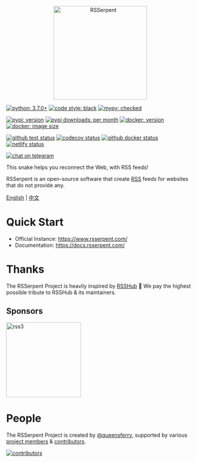 <p align="center">
<img alt="RSSerpent" src="https://i.loli.net/2021/07/31/14nQw2XRFCPuLDN.png" width="250" />
</p>

[![python: 3.7.0+](https://img.shields.io/badge/python->=3.7.0-blue.svg)](https://www.python.org/downloads/)
[![code style: black](https://img.shields.io/badge/code%20style-black-000000.svg)](https://github.com/psf/black)
[![mypy: checked](https://img.shields.io/badge/mypy-checked-blue.svg)](https://github.com/python/mypy)

[![pypi: version](https://img.shields.io/pypi/v/rsserpent)](https://pypi.org/project/rsserpent/)
[![pypi downloads: per month](https://img.shields.io/pypi/dm/rsserpent)](https://pypi.org/project/rsserpent/)
[![docker: version](https://img.shields.io/docker/v/queensferry/rsserpent/latest?label=docker&sort=semver)](https://hub.docker.com/r/queensferry/rsserpent)
[![docker: image size](https://img.shields.io/docker/image-size/queensferry/rsserpent/master)](https://hub.docker.com/r/queensferry/rsserpent)

[![github test status](https://img.shields.io/github/workflow/status/RSSerpent/RSSerpent/Test?label=test&logo=github&message=passed)](https://github.com/RSSerpent/RSSerpent/actions/workflows/test.yaml)
[![codecov status](https://codecov.io/gh/RSSerpent/RSSerpent/branch/master/graph/badge.svg?token=FQZ5OWOQRO)](https://codecov.io/gh/RSSerpent/RSSerpent)
[![github docker status](https://img.shields.io/github/workflow/status/RSSerpent/RSSerpent/Build%20Docker%20Image?label=docker&logo=docker)](https://github.com/RSSerpent/RSSerpent/actions/workflows/docker.yaml)
[![netlify status](https://img.shields.io/netlify/8fc96574-bda5-4f06-9188-3673818b3eb5?label=docs&logo=netlify)](https://app.netlify.com/sites/rsserpent/deploys)

[![chat on telegram](https://img.shields.io/badge/chat%20on-telegram-blue.svg)](https://t.me/rsserpent)

This snake helps you reconnect the Web, with RSS feeds!

RSSerpent is an open-source software that create [RSS](https://en.wikipedia.org/wiki/RSS) feeds for websites that do not provide any.

[English](https://github.com/RSSerpent/RSSerpent/blob/master/README.md) | [中文](https://github.com/RSSerpent/RSSerpent/blob/master/README.zh.md)

# Quick Start

- Official Instance: <https://www.rsserpent.com/>
- Documentation: <https://docs.rsserpent.com/>

# Thanks
The RSSerpent Project is heavily inspired by [RSSHub](https://github.com/DIYgod/RSSHub) 🎉 We pay the highest possible tribute to RSSHub & its maintainers.

## Sponsors

<a href="https://linktr.ee/rss3" target="_blank"><img alt="rss3" src="https://rss3.io/img/logo.e8745341.svg" width="200" /></a>

# People

The RSSerpent Project is created by [@queensferry](https://github.com/queensferryme/), supported by various [project members](https://github.com/orgs/RSSerpent/people) & [contributors](https://github.com/RSSerpent/RSSerpent/graphs/contributors).

[![contributors](https://opencollective.com/RSSerpent/contributors.svg?avatarHeight=50)](https://github.com/RSSerpent/RSSerpent/graphs/contributors)
